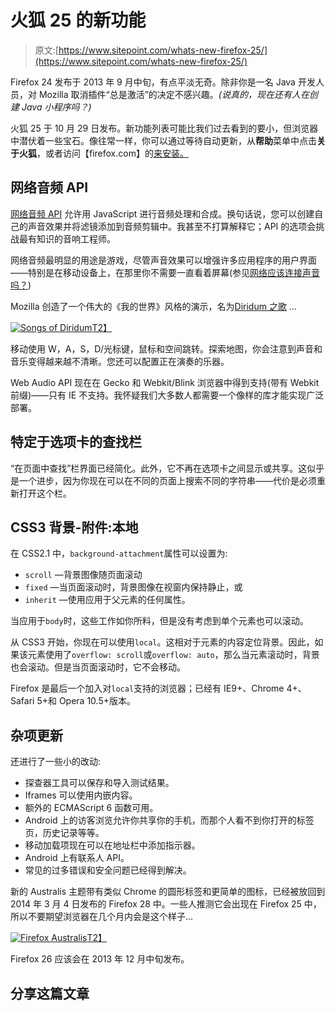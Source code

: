 # 火狐 25 的新功能

> 原文:[https://www.sitepoint.com/whats-new-firefox-25/](https://www.sitepoint.com/whats-new-firefox-25/)

Firefox 24 发布于 2013 年 9 月中旬，有点平淡无奇。除非你是一名 Java 开发人员，对 Mozilla 取消插件“总是激活”的决定不感兴趣。*(说真的，现在还有人在创建 Java 小程序吗？)*

火狐 25 于 10 月 29 日发布。新功能列表可能比我们过去看到的要小，但浏览器中潜伏着一些宝石。像往常一样，你可以通过等待自动更新，从**帮助**菜单中点击**关于火狐**，或者访问【firefox.com】的[来安装。](https://www.firefox.com/)

## 网络音频 API

[网络音频 API](https://www.w3.org/TR/webaudio/) 允许用 JavaScript 进行音频处理和合成。换句话说，您可以创建自己的声音效果并将滤镜添加到音频剪辑中。我甚至不打算解释它；API 的选项会挑战最有知识的音响工程师。

网络音频最明显的用途是游戏，尽管声音效果可以增强许多应用程序的用户界面——特别是在移动设备上，在那里你不需要一直看着屏幕(参见[网络应该连接声音吗？](https://sitepoint.com/website-sound-effects/))

Mozilla 创造了一个伟大的《我的世界》风格的演示，名为[Diridum 之歌](https://labs.gooengine.com/mozlod/) …

[![Songs of Diridum](../Images/0f437a0db0b15e665856d1015fcd0434.png)T2】](https://labs.gooengine.com/mozlod/)

移动使用 W，A，S，D/光标键，鼠标和空间跳转。探索地图，你会注意到声音和音乐变得越来越不清晰。您还可以配置正在演奏的乐器。

Web Audio API 现在在 Gecko 和 Webkit/Blink 浏览器中得到支持(带有 Webkit 前缀)——只有 IE 不支持。我怀疑我们大多数人都需要一个像样的库才能实现广泛部署。

## 特定于选项卡的查找栏

“在页面中查找”栏界面已经简化。此外，它不再在选项卡之间显示或共享。这似乎是一个进步，因为你现在可以在不同的页面上搜索不同的字符串——代价是必须重新打开这个栏。

## CSS3 背景-附件:本地

在 CSS2.1 中，`background-attachment`属性可以设置为:

*   `scroll` —背景图像随页面滚动
*   `fixed` —当页面滚动时，背景图像在视窗内保持静止，或
*   `inherit` —使用应用于父元素的任何属性。

当应用于`body`时，这些工作如你所料，但是没有考虑到单个元素也可以滚动。

从 CSS3 开始，你现在可以使用`local`。这相对于元素的内容定位背景。因此，如果该元素使用了`overflow: scroll`或`overflow: auto`，那么当元素滚动时，背景也会滚动。但是当页面滚动时，它不会移动。

Firefox 是最后一个加入对`local`支持的浏览器；已经有 IE9+、Chrome 4+、Safari 5+和 Opera 10.5+版本。

## 杂项更新

还进行了一些小的改动:

*   探查器工具可以保存和导入测试结果。
*   Iframes 可以使用内嵌内容。
*   额外的 ECMAScript 6 函数可用。
*   Android 上的访客浏览允许你共享你的手机，而那个人看不到你打开的标签页，历史记录等等。
*   移动加载项现在可以在地址栏中添加指示器。
*   Android 上有联系人 API。
*   常见的过多错误和安全问题已经得到解决。

新的 Australis 主题带有类似 Chrome 的圆形标签和更简单的图标，已经被放回到 2014 年 3 月 4 日发布的 Firefox 28 中。一些人推测它会出现在 Firefox 25 中，所以不要期望浏览器在几个月内会是这个样子…

[![Firefox Australis](../Images/805839a079c5ce6d5e633a883ba84e32.png)T2】](https://www.getaustralis.com/)

Firefox 26 应该会在 2013 年 12 月中旬发布。

## 分享这篇文章